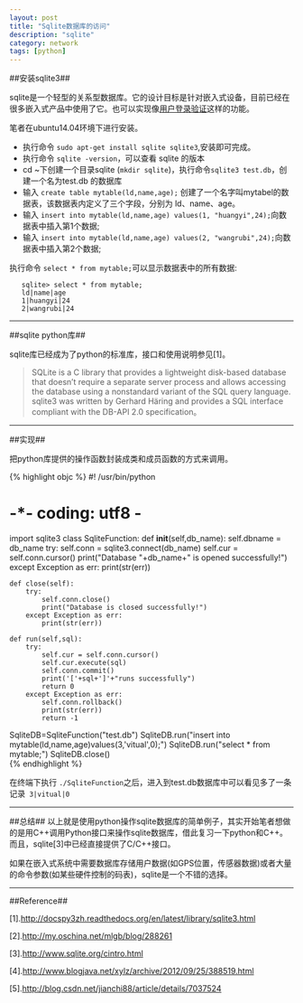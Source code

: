```yaml
---
layout: post
title: "Sqlite数据库的访问"
description: "sqlite"
category: network
tags: [python]
---
```

##安装sqlite3##

sqlite是一个轻型的关系型数据库。它的设计目标是针对嵌入式设备，目前已经在很多嵌入式产品中使用了它。也可以实现像[用户登录验证](http://www.linuxidc.com/Linux/2012-04/58069.htm)这样的功能。

笔者在ubuntu14.04环境下进行安装。

+ 执行命令 `sudo apt-get install sqlite sqlite3`,安装即可完成。
+ 执行命令 `sqlite -version`，可以查看 sqlite 的版本
+ cd ~下创建一个目录sqlite (`mkdir sqlite`)，执行命令`sqlite3 test.db`，创建一个名为test.db 的数据库
+ 输入 `create table mytable(ld,name,age);` 创建了一个名字叫mytabel的数据表，该数据表内定义了三个字段，分别为 ld、name、age。
+ 输入 `insert into mytable(ld,name,age) values(1, "huangyi",24);`向数据表中插入第1个数据;
+ 输入 `insert into mytable(ld,name,age) values(2, "wangrubi",24);`向数据表中插入第2个数据;

执行命令 `select * from mytable;`可以显示数据表中的所有数据:

       sqlite> select * from mytable;
       ld|name|age
       1|huangyi|24
       2|wangrubi|24

--------------------------------------------
##sqlite python库##

sqlite库已经成为了python的标准库，接口和使用说明参见[1]。

> SQLite is a C library that provides a lightweight disk-based database that doesn’t require a separate server process and allows accessing the database using a nonstandard variant of the SQL query language. sqlite3 was written by Gerhard Häring and provides a SQL interface compliant with the DB-API 2.0 specification。

----------------------------------------------
##实现##

把python库提供的操作函数封装成类和成员函数的方式来调用。

{% highlight objc %}
#! /usr/bin/python
# -*- coding: utf8 -
import sqlite3
class SqliteFunction:
    def __init__(self,db_name):
        self.dbname = db_name
        try:
            self.conn = sqlite3.connect(db_name) 
            self.cur = self.conn.cursor()
            print("Database "+db_name+" is opened successfully!")
        except Exception as err:
            print(str(err))

    def close(self):
        try:
            self.conn.close()
            print("Database is closed successfully!")
        except Exception as err:
            print(str(err))

    def run(self,sql):
        try:        
            self.cur = self.conn.cursor()
            self.cur.execute(sql)
            self.conn.commit()
            print('['+sql+']'+"runs successfully")
            return 0
        except Exception as err:
            self.conn.rollback()
            print(str(err))
            return -1

SqliteDB=SqliteFunction("test.db")
SqliteDB.run("insert into mytable(ld,name,age)values(3,'vitual',0);")
SqliteDB.run("select * from mytable;")
SqliteDB.close()   
{% endhighlight %}


在终端下执行 `./SqliteFunction`之后，进入到test.db数据库中可以看见多了一条记录` 3|vitual|0`






-----------------------------------------------------------
##总结##
以上就是使用python操作sqlite数据库的简单例子，其实开始笔者想做的是用C++调用Python接口来操作sqlite数据库，借此复习一下python和C++。而且，sqlite[3]中已经直接提供了C/C++接口。

如果在嵌入式系统中需要数据库存储用户数据(如GPS位置，传感器数据)或者大量的命令参数(如某些硬件控制的码表)，sqlite是一个不错的选择。






--------------------------------------------
##Reference##

[1].http://docspy3zh.readthedocs.org/en/latest/library/sqlite3.html

[2].http://my.oschina.net/mlgb/blog/288261

[3].http://www.sqlite.org/cintro.html

[4].http://www.blogjava.net/xylz/archive/2012/09/25/388519.html

[5].http://blog.csdn.net/jianchi88/article/details/7037524
